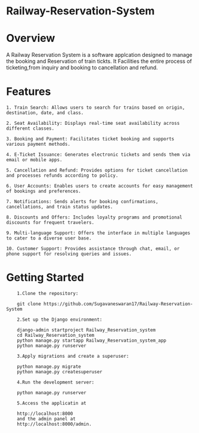 # Railway-Reservation-System

# Overview

A Railway Reservation System is a software applcation designed to manage the booking and Reservation of train tickts.
It Facilities the entire process of ticketing,from inquiry and booking to cancellation and refund.

# Features

    1. Train Search: Allows users to search for trains based on origin, destination, date, and class.

    2. Seat Availability: Displays real-time seat availability across different classes.

    3. Booking and Payment: Facilitates ticket booking and supports various payment methods.

    4. E-Ticket Issuance: Generates electronic tickets and sends them via email or mobile apps.

    5. Cancellation and Refund: Provides options for ticket cancellation and processes refunds according to policy.

    6. User Accounts: Enables users to create accounts for easy management of bookings and preferences.

    7. Notifications: Sends alerts for booking confirmations, cancellations, and train status updates.

    8. Discounts and Offers: Includes loyalty programs and promotional discounts for frequent travelers.

    9. Multi-language Support: Offers the interface in multiple languages to cater to a diverse user base.

    10. Customer Support: Provides assistance through chat, email, or phone support for resolving queries and issues.

# Getting Started

        1.Clone the repository:
        
        git clone https://github.com/Sugavaneswaran17/Railway-Reservation-System

        2.Set up the Django environment:
        
        django-admin startproject Railway_Reservation_system
        cd Railway_Reservation_system
        python manage.py startapp Railway_Reservation_system_app
        python manage.py runserver

        3.Apply migrations and create a superuser:
        
        python manage.py migrate
        python manage.py createsuperuser

        4.Run the development server:

        python manage.py runserver

        5.Access the applicatin at

        http://localhost:8000
        and the admin panel at
        http://localhost:8000/admin.
        

        
        
        



